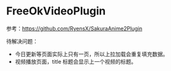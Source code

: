 # FreeOkVideoPlugin

参考：https://github.com/RyensX/SakuraAnime2Plugin

待解决问题：
- 今日更新等页面实际上只有一页，所以上拉加载会重复填充数据。
- 视频播放页面，title 标题会显示上一个视频的标题。
